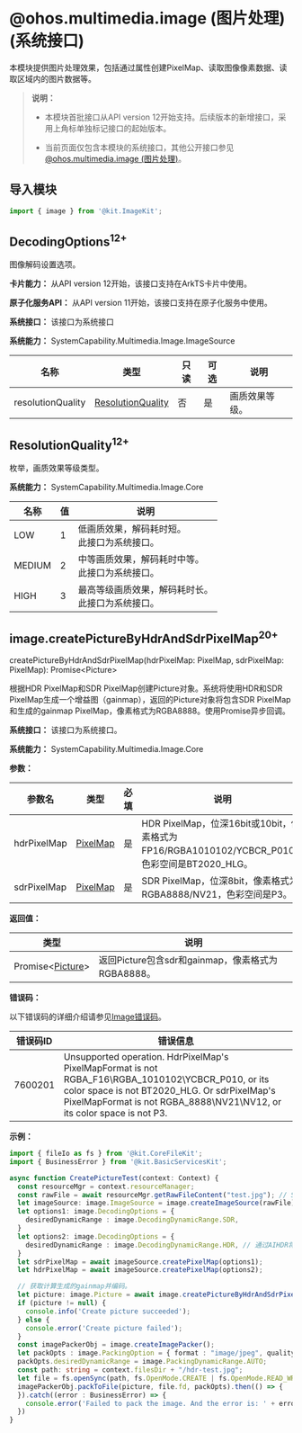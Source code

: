 # @ohos.multimedia.image (图片处理)(系统接口)
<!--Kit: Image Kit-->
<!--Subsystem: Multimedia-->
<!--Owner: @aulight02-->
<!--Designer: @liyang_bryan-->
<!--Tester: @xchaosioda-->
<!--Adviser: @w_Machine_cc-->

本模块提供图片处理效果，包括通过属性创建PixelMap、读取图像像素数据、读取区域内的图片数据等。

> **说明：**
>
> - 本模块首批接口从API version 12开始支持。后续版本的新增接口，采用上角标单独标记接口的起始版本。
>
> - 当前页面仅包含本模块的系统接口，其他公开接口参见[@ohos.multimedia.image (图片处理)](arkts-apis-image.md)。

## 导入模块

```ts
import { image } from '@kit.ImageKit';
```

## DecodingOptions<sup>12+</sup>

图像解码设置选项。

**卡片能力：** 从API version 12开始，该接口支持在ArkTS卡片中使用。

**原子化服务API：** 从API version 11开始，该接口支持在原子化服务中使用。

**系统接口：** 该接口为系统接口

**系统能力：** SystemCapability.Multimedia.Image.ImageSource

| 名称               | 类型              | 只读 | 可选 | 说明             |
| ----------------- | ----------------- | ---- | ---- | ---------------- |
| resolutionQuality | [ResolutionQuality](#resolutionquality12) | 否   | 是   | 画质效果等级。 |

## ResolutionQuality<sup>12+</sup>

枚举，画质效果等级类型。

**系统能力：** SystemCapability.Multimedia.Image.Core

| 名称                         | 值      | 说明       |
| ---------------------------- | ------ | ---------- |
| LOW     | 1     | 低画质效果，解码耗时短。<br/>此接口为系统接口。|
| MEDIUM             | 2    | 中等画质效果，解码耗时中等。<br/>此接口为系统接口。|
| HIGH             | 3    | 最高等级画质效果，解码耗时长。<br/>此接口为系统接口。|

## image.createPictureByHdrAndSdrPixelMap<sup>20+</sup>

createPictureByHdrAndSdrPixelMap(hdrPixelMap: PixelMap, sdrPixelMap: PixelMap): Promise\<Picture>

根据HDR PixelMap和SDR PixelMap创建Picture对象。系统将使用HDR和SDR PixelMap生成一个增益图（gainmap），返回的Picture对象将包含SDR PixelMap和生成的gainmap PixelMap，像素格式为RGBA8888。使用Promise异步回调。

**系统接口：** 该接口为系统接口。

**系统能力：** SystemCapability.Multimedia.Image.Core

**参数：**

| 参数名       | 类型                | 必填 | 说明             |
| ------------ | ------------------- | ---- | ---------------- |
| hdrPixelMap | [PixelMap](arkts-apis-image-PixelMap.md) | 是   | HDR PixelMap，位深16bit或10bit，像素格式为FP16/RGBA1010102/YCBCR_P010，色彩空间是BT2020_HLG。 |
| sdrPixelMap | [PixelMap](arkts-apis-image-PixelMap.md) | 是   | SDR PixelMap，位深8bit，像素格式为RGBA8888/NV21，色彩空间是P3。 |

**返回值：**

| 类型               | 说明              |
| ------------------ | ----------------- |
|Promise\<[Picture](arkts-apis-image-Picture.md)> | 返回Picture包含sdr和gainmap，像素格式为RGBA8888。 |

**错误码：**

以下错误码的详细介绍请参见[Image错误码](errorcode-image.md)。

| 错误码ID | 错误信息                                                     |
| -------- | ------------------------------------------------------------ |
| 7600201      | Unsupported operation. HdrPixelMap's PixelMapFormat is not RGBA_F16\RGBA_1010102\YCBCR_P010, or its color space is not BT2020_HLG. Or sdrPixelMap's PixelMapFormat is not RGBA_8888\NV21\NV12, or its color space is not P3. |

**示例：**

```ts
import { fileIo as fs } from '@kit.CoreFileKit';
import { BusinessError } from '@kit.BasicServicesKit';

async function CreatePictureTest(context: Context) {
  const resourceMgr = context.resourceManager;
  const rawFile = await resourceMgr.getRawFileContent("test.jpg"); // SDR
  let imageSource: image.ImageSource = image.createImageSource(rawFile);
  let options1: image.DecodingOptions = {
    desiredDynamicRange : image.DecodingDynamicRange.SDR,
  }
  let options2: image.DecodingOptions = {
    desiredDynamicRange : image.DecodingDynamicRange.HDR, // 通过AIHDR将SDR解码为HDR。
  }
  let sdrPixelMap = await imageSource.createPixelMap(options1);
  let hdrPixelMap = await imageSource.createPixelMap(options2);

  // 获取计算生成的gainmap并编码。
  let picture: image.Picture = await image.createPictureByHdrAndSdrPixelMap(hdrPixelMap, sdrPixelMap);
  if (picture != null) {
    console.info('Create picture succeeded');
  } else {
    console.error('Create picture failed');
  }
  const imagePackerObj = image.createImagePacker();
  let packOpts : image.PackingOption = { format : "image/jpeg", quality: 98};
  packOpts.desiredDynamicRange = image.PackingDynamicRange.AUTO;
  const path: string = context.filesDir + "/hdr-test.jpg";
  let file = fs.openSync(path, fs.OpenMode.CREATE | fs.OpenMode.READ_WRITE);
  imagePackerObj.packToFile(picture, file.fd, packOpts).then(() => {
  }).catch((error : BusinessError) => {
    console.error('Failed to pack the image. And the error is: ' + error);
  })
}
```